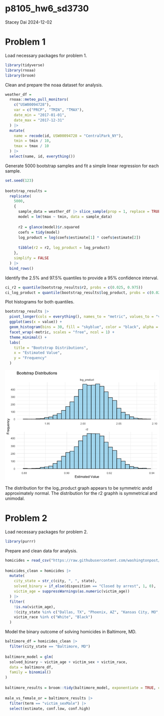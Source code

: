 p8105_hw6_sd3730
================
Stacey Dai
2024-12-02

# Problem 1

Load necessary packages for problem 1.

``` r
library(tidyverse)
library(rnoaa)
library(broom)
```

Clean and prepare the noaa dataset for analysis.

``` r
weather_df = 
  rnoaa::meteo_pull_monitors(
    c("USW00094728"),
    var = c("PRCP", "TMIN", "TMAX"), 
    date_min = "2017-01-01",
    date_max = "2017-12-31"
  ) |>
  mutate(
    name = recode(id, USW00094728 = "CentralPark_NY"),
    tmin = tmin / 10,
    tmax = tmax / 10
  ) |>
  select(name, id, everything())
```

Generate 5000 bootstrap samples and fit a simple linear regression for
each sample.

``` r
set.seed(123)

bootstrap_results = 
  replicate(
    5000, 
    {
      sample_data = weather_df |> slice_sample(prop = 1, replace = TRUE)
      model = lm(tmax ~ tmin, data = sample_data)
      
      r2 = glance(model)$r.squared
      coefs = tidy(model)
      log_product = log(coefs$estimate[1] * coefs$estimate[2])
      
      tibble(r2 = r2, log_product = log_product)
    },
    simplify = FALSE
  ) |>
  bind_rows()
```

Identify the 2.5% and 97.5% quantiles to provide a 95% confidence
interval.

``` r
ci_r2 = quantile(bootstrap_results$r2, probs = c(0.025, 0.975))
ci_log_product = quantile(bootstrap_results$log_product, probs = c(0.025, 0.975))
```

Plot histograms for both quantiles.

``` r
bootstrap_results |>
  pivot_longer(cols = everything(), names_to = "metric", values_to = "value") |>
  ggplot(aes(x = value)) +
  geom_histogram(bins = 30, fill = "skyblue", color = "black", alpha = 0.7) +
  facet_wrap(~metric, scales = "free", ncol = 1) +
  theme_minimal() +
  labs(
    title = "Bootstrap Distributions",
    x = "Estimated Value",
    y = "Frequency"
  )
```

![](Homework-6_files/figure-gfm/p1plot-1.png)<!-- -->

The distribution for the log_product graph appears to be symmetric andd
approximately normal. The distribution for the r2 graphh is symmetrical
and unimodal.

# Problem 2

Load necessary packages for problem 2.

``` r
library(purrr)
```

Prepare and clean data for analysis.

``` r
homicides = read_csv("https://raw.githubusercontent.com/washingtonpost/data-homicides/master/homicide-data.csv")

homicides_clean = homicides |>
  mutate(
    city_state = str_c(city, ", ", state),
    solved_binary = if_else(disposition == "Closed by arrest", 1, 0),
    victim_age = suppressWarnings(as.numeric(victim_age))
  ) |>
  filter(
    !is.na(victim_age),
    !(city_state %in% c("Dallas, TX", "Phoenix, AZ", "Kansas City, MO", "Tulsa, AL")),
    victim_race %in% c("White", "Black")
  )
```

Model the binary outcome of solving homicides in Baltimore, MD.

``` r
baltimore_df = homicides_clean |>
  filter(city_state == "Baltimore, MD")

baltimore_model = glm(
  solved_binary ~ victim_age + victim_sex + victim_race,
  data = baltimore_df,
  family = binomial()
)

baltimore_results = broom::tidy(baltimore_model, exponentiate = TRUE, conf.int = TRUE)

male_vs_female_or = baltimore_results |>
  filter(term == "victim_sexMale") |>
  select(estimate, conf.low, conf.high)
```
